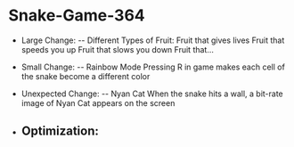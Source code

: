 # Snake-Game-364

- Large Change:
    -- Different Types of Fruit:
        Fruit that gives lives
        Fruit that speeds you up
        Fruit that slows you down
        Fruit that...

- Small Change:
    -- Rainbow Mode
          Pressing R in game makes each cell of the snake become a different color
- Unexpected Change:
    -- Nyan Cat
          When the snake hits a wall, a bit-rate image of Nyan Cat appears on the screen

- Optimization:
    -- 
